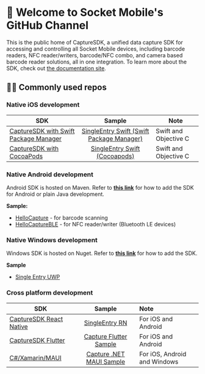 # 👋 Welcome to Socket Mobile's GitHub Channel #
This is the public home of CaptureSDK, a unified data capture SDK for accessing and controlling all Socket Mobile devices, including barcode readers, NFC reader/writers, barcode/NFC combo, and camera based barcode reader solutions, all in one integration. To learn more about the SDK, check out [the documentation site](https://docs.socketmobile.com/main/en/).

## 🙋‍♀️ Commonly used repos ##


### Native iOS development ###
| SDK   |      Sample     |  Note |
|----------|:-------------:|-------|
| [CaptureSDK with Swift Package Manager](https://github.com/SocketMobile/swift-package-capturesdk) | [SingleEntry Swift (Swift Package Manager)](https://github.com/SocketMobile/capturesingleentryswift-ios/tree/swift-package-manager)  | Swift and Objective C |
| [CaptureSDK with CocoaPods](https://github.com/SocketMobile/cocoapods-capturesdk) |    [SingleEntry Swift (Cocoapods)](https://github.com/SocketMobile/capturesingleentryswift-ios/tree/cocoapods)   |   Swift and Objective C |

### Native Android development ###
Android SDK is hosted on Maven. Refer to **[this link](https://docs.socketmobile.com/capture/java/en/latest/android/getting-started.html#add-the-sdk-to-your-project)** for how to add the SDK for Android or plain Java development. 

**Sample:**
* [HelloCapture](https://github.com/SocketMobile/samples-android/tree/main/hellocapture) - for barcode scanning
* [HelloCaptureBLE](https://github.com/SocketMobile/samples-android/tree/main/hellocapture-ble-android) - for NFC reader/writer (Bluetooth LE devices)

### Native Windows development ###
Windows SDK is hosted on Nuget. Refer to **[this link](https://www.nuget.org/packages/SocketMobile.Capture)** for how to add the SDK. 

**Sample**
* [Single Entry UWP](https://github.com/SocketMobile/capturesingleentry-uwp)

### Cross platform development ###
| SDK   |      Sample     |  Note |
|----------|:-------------:|:------|
| [CaptureSDK React Native](https://github.com/SocketMobile/react-native-capture) | [SingleEntry RN](https://github.com/SocketMobile/singleentry-rn)  | For iOS and Android |
| [CaptureSDK Flutter](https://github.com/SocketMobile/capturesdk_flutter_snapshot) |    [Capture Flutter Sample](https://github.com/SocketMobile/capture_flutter_sdk_sample)   |   For iOS and Android|
| [C#/Xamarin/MAUI](https://www.nuget.org/packages/SocketMobile.Capture) |    [Capture .NET MAUI Sample](https://github.com/SocketMobile/capture_maui_sdk_sample)   |   For iOS, Android and Windows|
